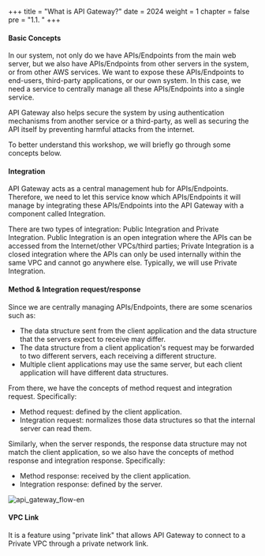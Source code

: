 +++
title = "What is API Gateway?"
date = 2024
weight = 1
chapter = false
pre = "1.1. "
+++

#### Basic Concepts
In our system, not only do we have APIs/Endpoints from the main web server, but we also have APIs/Endpoints from other servers in the system, or from other AWS services. We want to expose these APIs/Endpoints to end-users, third-party applications, or our own system. In this case, we need a service to centrally manage all these APIs/Endpoints into a single service.

API Gateway also helps secure the system by using authentication mechanisms from another service or a third-party, as well as securing the API itself by preventing harmful attacks from the internet.

To better understand this workshop, we will briefly go through some concepts below.

#### Integration
API Gateway acts as a central management hub for APIs/Endpoints. Therefore, we need to let this service know which APIs/Endpoints it will manage by integrating these APIs/Endpoints into the API Gateway with a component called Integration.

There are two types of integration: Public Integration and Private Integration. Public Integration is an open integration where the APIs can be accessed from the Internet/other VPCs/third parties; Private Integration is a closed integration where the APIs can only be used internally within the same VPC and cannot go anywhere else. Typically, we will use Private Integration.

#### Method & Integration request/response
Since we are centrally managing APIs/Endpoints, there are some scenarios such as:

- The data structure sent from the client application and the data structure that the servers expect to receive may differ.
- The data structure from a client application's request may be forwarded to two different servers, each receiving a different structure.
- Multiple client applications may use the same server, but each client application will have different data structures.

From there, we have the concepts of method request and integration request. Specifically:
- Method request: defined by the client application.
- Integration request: normalizes those data structures so that the internal server can read them.

Similarly, when the server responds, the response data structure may not match the client application, so we also have the concepts of method response and integration response. Specifically:
- Method response: received by the client application.
- Integration response: defined by the server.

![api_gateway_flow-en](/images/1-introduction/api_gateway_flow-en.png)

#### VPC Link
It is a feature using "private link" that allows API Gateway to connect to a Private VPC through a private network link.